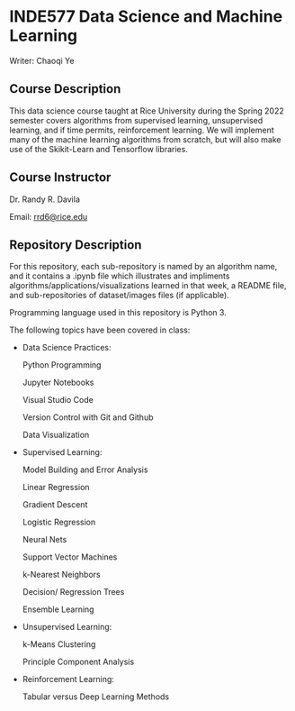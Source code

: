 # INDE577 Data Science and Machine Learning
Writer: Chaoqi Ye

## Course Description

This data science course taught at Rice University during the Spring 2022 semester covers algorithms from supervised learning, unsupervised learning, and if time permits, reinforcement learning. We will implement many of the machine learning algorithms from scratch, but will also make use of the Skikit-Learn and Tensorflow libraries. 

## Course Instructor

Dr. Randy R. Davila

Email: rrd6@rice.edu

## Repository Description
For this repository, each sub-repository is named by an algorithm name, and it contains a .ipynb file which illustrates and impliments algorithms/applications/visualizations learned in that week, a README file, and sub-repositories of dataset/images files (if applicable).

Programming language used in this repository is Python 3.

The following topics have been covered in class:

- Data Science Practices:

    Python Programming

    Jupyter Notebooks

    Visual Studio Code

    Version Control with Git and Github

    Data Visualization  

- Supervised Learning:

    Model Building and Error Analysis

    Linear Regression

    Gradient Descent
    
    Logistic Regression

    Neural Nets

    Support Vector Machines

    k-Nearest Neighbors

    Decision/ Regression Trees

    Ensemble Learning

- Unsupervised Learning:

    k-Means Clustering

    Principle Component Analysis

- Reinforcement Learning:

    Tabular versus Deep Learning Methods
